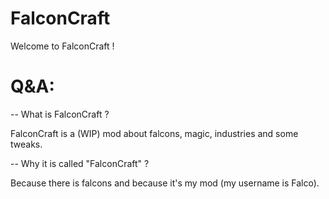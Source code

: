 FalconCraft
===========
Welcome to FalconCraft !

Q&A:
======

-- What is FalconCraft ?

FalconCraft is a (WIP) mod about falcons, magic, industries and some tweaks.

-- Why it is called "FalconCraft" ?

Because there is falcons and because it's my mod (my username is Falco).
